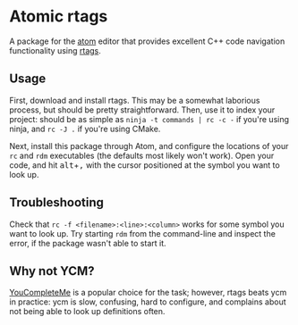 # Atomic rtags

A package for the [atom](atom.io) editor that provides excellent C++ code
navigation functionality using [rtags](https://github.com/Andersbakken/rtags).

## Usage

First, download and install rtags. This may be a somewhat laborious process, but
should be pretty straightforward. Then, use it to index your project: should be
as simple as `ninja -t commands | rc -c -` if you're using ninja, and `rc -J .`
if you're using CMake.

Next, install this package through Atom, and configure the locations of your
`rc` and `rdm` executables (the defaults most likely won't work). Open your
code, and hit <kbd>alt</kbd>+<kbd>,</kbd> with the cursor positioned at the
symbol you want to look up.

## Troubleshooting

Check that `rc -f <filename>:<line>:<column>` works for some symbol you want to
look up. Try starting `rdm` from the command-line and inspect the error, if the
package wasn't able to start it.

## Why not YCM?

[YouCompleteMe](https://github.com/Valloric/YouCompleteMe) is a popular choice
for the task; however, rtags beats ycm in practice: ycm is slow, confusing, hard
to configure, and complains about not being able to look up definitions often.
